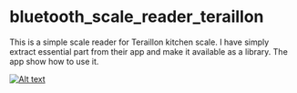 #  bluetooth_scale_reader_teraillon


This is a simple scale reader for Teraillon kitchen scale.
I have simply extract essential part from their app and 
make it available as a library. The app show how to use it.


[![Alt text](https://img.youtube.com/vi/QOl8vFs9WjM/0.jpg)](https://www.youtube.com/watch?v=QOl8vFs9WjM)

